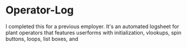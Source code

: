 # Operator-Log
I completed this for a previous employer. It's an automated logsheet for plant operators that features userforms with initialization, vlookups, spin buttons, loops, list boxes, and 
